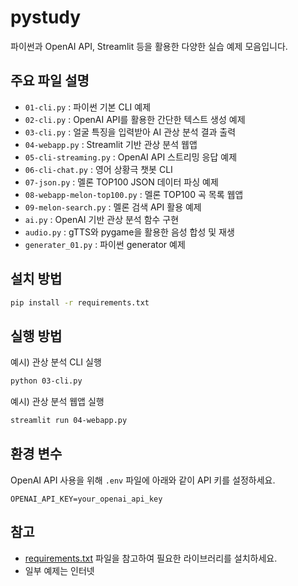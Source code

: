 # pystudy

파이썬과 OpenAI API, Streamlit 등을 활용한 다양한 실습 예제 모음입니다.

## 주요 파일 설명

- `01-cli.py` : 파이썬 기본 CLI 예제
- `02-cli.py` : OpenAI API를 활용한 간단한 텍스트 생성 예제
- `03-cli.py` : 얼굴 특징을 입력받아 AI 관상 분석 결과 출력
- `04-webapp.py` : Streamlit 기반 관상 분석 웹앱
- `05-cli-streaming.py` : OpenAI API 스트리밍 응답 예제
- `06-cli-chat.py` : 영어 상황극 챗봇 CLI
- `07-json.py` : 멜론 TOP100 JSON 데이터 파싱 예제
- `08-webapp-melon-top100.py` : 멜론 TOP100 곡 목록 웹앱
- `09-melon-search.py` : 멜론 검색 API 활용 예제
- `ai.py` : OpenAI 기반 관상 분석 함수 구현
- `audio.py` : gTTS와 pygame을 활용한 음성 합성 및 재생
- `generater_01.py` : 파이썬 generator 예제

## 설치 방법

```sh
pip install -r requirements.txt
```

## 실행 방법

예시) 관상 분석 CLI 실행
```sh
python 03-cli.py
```

예시) 관상 분석 웹앱 실행
```sh
streamlit run 04-webapp.py
```

## 환경 변수

OpenAI API 사용을 위해 `.env` 파일에 아래와 같이 API 키를 설정하세요.

```
OPENAI_API_KEY=your_openai_api_key
```

## 참고

- [requirements.txt](requirements.txt) 파일을 참고하여 필요한 라이브러리를 설치하세요.
- 일부 예제는 인터넷